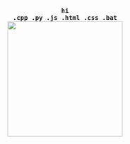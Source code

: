 <p align="center">
  <samp>
    <b>
        <br>hi
        <br>.cpp .py .js .html .css .bat
    </b>
  </samp>
  <br><img src="https://64.media.tumblr.com/9ec7537198ca06a6defd9659c5017a2f/b17ff0c6bb7fc1b6-4f/s1280x1920/8f4b116e79552bb93e8457a2272d5b71371bd2e7.gifv", width="260"/>
</p>

